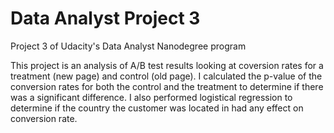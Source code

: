 # Data Analyst Project 3

Project 3 of Udacity's Data Analyst Nanodegree program 

This project is an analysis of A/B test results looking at coversion rates for a treatment (new page) and control (old page).
I calculated the p-value of the conversion rates for both the control and the treatment to determine if there was a significant difference.
I also performed logistical regression to determine if the country the customer was located in had any effect on conversion rate.
